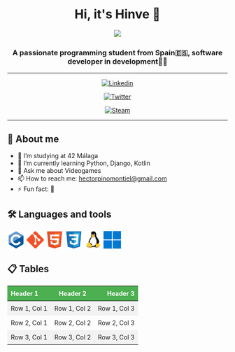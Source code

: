 <div id="head" align="center">
    <h1 align="center">Hi, it's Hinve 🫡</h1>
    <img src="https://media1.giphy.com/media/v1.Y2lkPTc5MGI3NjExemVzY2VkdHo0dHlhcXhvNXd1NWxhcml6dHBpa3M2NXZrMTlqaTlwYiZlcD12MV9pbnRlcm5hbF9naWZfYnlfaWQmY3Q9Zw/L3bj6t3opdeNddYCyl/giphy.webp" width="200" />
    <h3 align="center">A passionate programming student from Spain🇪🇸, software developer in development🧑‍🦯</h3>

---

</div>
<div id="badges" align="center">
    <a href="https://www.linkedin.com/in/h%C3%A9ctor-pino-montiel-02b47024a/">
        <img src="https://img.shields.io/badge/H%C3%A9ctor-blue?style=for-the-badge&logo=linkedin&logoColor=white" alt="Linkedin" />
    </a>
    <p></p>
    <a href="https://x.com/Hinve_">
        <img src="https://img.shields.io/badge/Hinve__-black?style=for-the-badge&logo=x&logoColor=white" alt="Twitter" />
    </a>
    <p></p>
    <a href="https://steamcommunity.com/id/hinve">
        <img src="https://img.shields.io/badge/hinve-301934?style=for-the-badge&logo=steam&logoColor=white" alt="Steam" />
    </a>
</div>

---
## 🧑 About me

- 📝 I’m studying at 42 Málaga
- 🌱 I’m currently learning Python, Django, Kotlin
- 💬 Ask me about Videogames
- 📫 How to reach me: hectorpinomontiel@gmail.com
- ⚡ Fun fact: 👺

## 🛠️ Languages and tools
<div id="Tools" align="left">
    <img src="https://github.com/devicons/devicon/blob/master/icons/c/c-original.svg" width="40" height="40"/>
    <img src="https://github.com/devicons/devicon/blob/master/icons/git/git-original.svg" width="40" height="40"/>
    <img src="https://github.com/devicons/devicon/blob/master/icons/html5/html5-original.svg" width="40" height="40"/>
    <img src="https://github.com/devicons/devicon/blob/master/icons/css3/css3-original.svg" width="40" height="40"/>
    <img src="https://github.com/devicons/devicon/blob/master/icons/linux/linux-original.svg" width="40" height="40"/>
    <img src="https://github.com/devicons/devicon/blob/master/icons/windows11/windows11-original.svg" width="40" height="40"/>
</div>

## 📋 Tables
<table>
  <thead>
    <tr>
      <th style="text-align: left; padding: 8px; background-color: #4CAF50; color: white;">Header 1</th>
      <th style="text-align: center; padding: 8px; background-color: #4CAF50; color: white;">Header 2</th>
      <th style="text-align: right; padding: 8px; background-color: #4CAF50; color: white;">Header 3</th>
    </tr>
  </thead>
  <tbody>
    <tr>
      <td style="padding: 8px; background-color: #f2f2f2;">Row 1, Col 1</td>
      <td style="text-align: center; padding: 8px; background-color: #f2f2f2;">Row 1, Col 2</td>
      <td style="text-align: right; padding: 8px; background-color: #f2f2f2;">Row 1, Col 3</td>
    </tr>
    <tr>
      <td style="padding: 8px;">Row 2, Col 1</td>
      <td style="text-align: center; padding: 8px;">Row 2, Col 2</td>
      <td style="text-align: right; padding: 8px;">Row 2, Col 3</td>
    </tr>
    <tr>
      <td style="padding: 8px; background-color: #f2f2f2;">Row 3, Col 1</td>
      <td style="text-align: center; padding: 8px; background-color: #f2f2f2;">Row 3, Col 2</td>
      <td style="text-align: right; padding: 8px; background-color: #f2f2f2;">Row 3, Col 3</td>
    </tr>
  </tbody>
</table>
